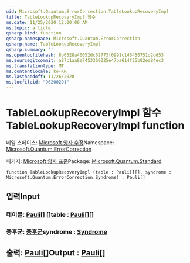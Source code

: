 ```yaml
---
uid: Microsoft.Quantum.ErrorCorrection.TableLookupRecoveryImpl
title: TableLookupRecoveryImpl 함수
ms.date: 11/25/2020 12:00:00 AM
ms.topic: article
qsharp.kind: function
qsharp.namespace: Microsoft.Quantum.ErrorCorrection
qsharp.name: TableLookupRecoveryImpl
qsharp.summary: ''
ms.openlocfilehash: 8b6528a40052dc62773f0991c145450751d2dd53
ms.sourcegitcommit: a87c1aa8e7453360025e47ba614f25b02ea84ec3
ms.translationtype: MT
ms.contentlocale: ko-KR
ms.lasthandoff: 11/26/2020
ms.locfileid: "96200291"
---
```

# <a name="tablelookuprecoveryimpl-function"></a><span data-ttu-id="30059-102">TableLookupRecoveryImpl 함수</span><span class="sxs-lookup"><span data-stu-id="30059-102">TableLookupRecoveryImpl function</span></span>

<span data-ttu-id="30059-103">네임 스페이스: [Microsoft 양자 수정](xref:Microsoft.Quantum.ErrorCorrection)</span><span class="sxs-lookup"><span data-stu-id="30059-103">Namespace: [Microsoft.Quantum.ErrorCorrection](xref:Microsoft.Quantum.ErrorCorrection)</span></span>

<span data-ttu-id="30059-104">패키지: [Microsoft 양자 표준](https://nuget.org/packages/Microsoft.Quantum.Standard)</span><span class="sxs-lookup"><span data-stu-id="30059-104">Package: [Microsoft.Quantum.Standard](https://nuget.org/packages/Microsoft.Quantum.Standard)</span></span>




```qsharp
function TableLookupRecoveryImpl (table : Pauli[][], syndrome : Microsoft.Quantum.ErrorCorrection.Syndrome) : Pauli[]
```


## <a name="input"></a><span data-ttu-id="30059-105">입력</span><span class="sxs-lookup"><span data-stu-id="30059-105">Input</span></span>

### <a name="table--pauli"></a><span data-ttu-id="30059-106">테이블: [Pauli](xref:microsoft.quantum.lang-ref.pauli)[] []</span><span class="sxs-lookup"><span data-stu-id="30059-106">table : [Pauli](xref:microsoft.quantum.lang-ref.pauli)[][]</span></span>




### <a name="syndrome--syndrome"></a><span data-ttu-id="30059-107">증후군: [증후군](xref:Microsoft.Quantum.ErrorCorrection.Syndrome)</span><span class="sxs-lookup"><span data-stu-id="30059-107">syndrome : [Syndrome](xref:Microsoft.Quantum.ErrorCorrection.Syndrome)</span></span>





## <a name="output--pauli"></a><span data-ttu-id="30059-108">출력: [Pauli](xref:microsoft.quantum.lang-ref.pauli)[]</span><span class="sxs-lookup"><span data-stu-id="30059-108">Output : [Pauli](xref:microsoft.quantum.lang-ref.pauli)[]</span></span>

